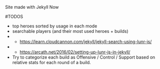 Site made with Jekyll Now

#TODOS
* top heroes sorted by usage in each mode
* searchable players (and their most used heroes + builds)
* * https://learn.cloudcannon.com/jekyll/jekyll-search-using-lunr-js/
* * https://arcath.net/2016/02/setting-up-lunr-js-in-jekyll/
* Try to categorize each build as Offensive / Control / Support based on relative stats for each round of a build.
